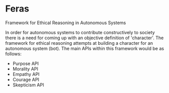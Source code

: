 # Feras
Framework for Ethical Reasoning in Autonomous Systems

In order for autonomous systems to contribute constructively to society there is a need for coming up with an objective definition of 'character'.
The framework for ethical reasoning attempts at building a character for an autonomous system (bot). The main APIs within this framework would be as follows:
 
 - Purpose API
 - Morality API
 - Empathy API
 - Courage API
 - Skepticism API
